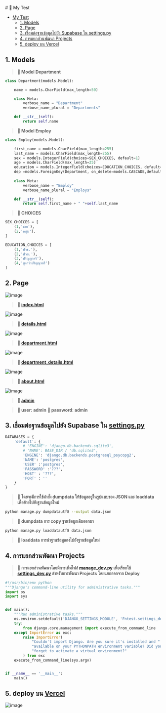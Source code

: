 ﻿﻿﻿﻿﻿# 🐸	 My Test
- [My Test](#My-Test)
    - [1. Models](#1-Models)
    - [2. Page](#2-Page)
    - [3. เชื่อมต่อฐานข้อมูลไปยัง Supabase ใน settings.py](#3-เชื่อมต่อฐานข้อมูลไปยัง-supabase-ใน-settingspy)
    - [4. การแยกส่วนพัฒนา Projects](#4-การแยกส่วนพัฒนา-projects)
    - [5. deploy บน Vercel](#5-deploy-บน-Vercel)
    
## 1. Models
>**🐢	 Model Department**
```py
class Department(models.Model):

    name = models.CharField(max_length=50)

    class Meta:
        verbose_name = "Department"
        verbose_name_plural = "Departments"

    def __str__(self):
        return self.name
```
>**🐢	 Model Employ**
```py
class Employ(models.Model):

    first_name = models.CharField(max_length=255)
    last_name = models.CharField(max_length=255)
    sex = models.IntegerField(choices=SEX_CHOICES, default=1)
    age = models.CharField(max_length=25)
    education = models.IntegerField(choices=EDUCATION_CHOICES, default=None)
    dep =models.ForeignKey(Department, on_delete=models.CASCADE,default=None)
    
    class Meta:
        verbose_name = "Employ"
        verbose_name_plural = "Employs"

    def __str__(self):
        return self.first_name + " "+self.last_name
```
>**🐢	 CHOICES**
```py
SEX_CHOICES = [
    (1,'ชาย'),
    (2,'หญิง'),
]

EDUCATION_CHOICES = [
    (1,'ปวช.'),
    (2,'ปวส.'),
    (3,'ปริญญาตรี'),
    (4,'สูงกว่าปริญญาตรี')
]
```
## 2. Page
![image](https://github.com/Porpathom/Fntest/blob/main/images/home.png)
>**🦎	 [index.html](https://github.com/Porpathom/Fntest/blob/main/templates/index.html)**


![image](https://github.com/Porpathom/Fntest/blob/main/images/details.png)
>**🦎	 [details.html](https://github.com/Porpathom/Fntest/blob/main/templates/details.html)**


![image](https://github.com/Porpathom/Fntest/blob/main/images/department.png)
>**🦎	 [department.html](https://github.com/Porpathom/Fntest/blob/main/templates/department.html)**


![image](https://github.com/Porpathom/Fntest/blob/main/images/details_dep.png)
>**🦎	 [department_details.html](https://github.com/Porpathom/Fntest/blob/main/templates/details_dep.html)**


![image](https://github.com/Porpathom/Fntest/blob/main/images/about.png)
>**🦎	 [about.html](https://github.com/Porpathom/Fntest/blob/main/templates/about.html)**

![image](https://github.com/Porpathom/Fntest/blob/main/images/admin.png)
>**🦎	 [admin](https://fntest.vercel.app/admin/)**


>**🐛	 user: admin**
>**🐛	 password: admin**
        

## 3. เชื่อมต่อฐานข้อมูลไปยัง Supabase ใน [settings.py]()
```py
DATABASES = {
    'default': {
        # 'ENGINE': 'django.db.backends.sqlite3',
        # 'NAME': BASE_DIR / 'db.sqlite3',
        'ENGINE': 'django.db.backends.postgresql_psycopg2',
        'NAME': 'postgres',
        'USER' :'postgres',
        'PASSWORD' :'???',
        'HOST' : '???',
        'PORT' : ''
    }
}   
```
>**🐍 โดยจะมีการใช้คำสั่ง dumpdata ให้ข้อมูลอยู่ในรูปแบบของ JSON และ loaddata เพื่อย้ายไปยังฐานข้อมูลใหม่**

```sh
python manage.py dumpdatautf8 --output data.json
```

>**🐍 dumpdata การ copy ฐานข้อมูลเดิมออกมา**
```sh
python manage.py loaddatautf8 data.json
```
>**🐍 loaddata การนำฐานข้อมูลลงไปยังฐานข้อมูลใหม่**

## 4. การแยกส่วนพัฒนา Projects
>**🔺 การแยกส่วนพัฒนาโดยมีการเพิ่มไฟล์ [manage_dev.py]() เพื่อเรียกใช้ [settings_dev.py]() สำหรับการพัฒนา Projects โดยแยกออกจาก Deploy**

```py
#!/usr/bin/env python
"""Django's command-line utility for administrative tasks."""
import os
import sys


def main():
    """Run administrative tasks."""
    os.environ.setdefault('DJANGO_SETTINGS_MODULE', 'Fntest.settings_dev')
    try:
        from django.core.management import execute_from_command_line
    except ImportError as exc:
        raise ImportError(
            "Couldn't import Django. Are you sure it's installed and "
            "available on your PYTHONPATH environment variable? Did you "
            "forget to activate a virtual environment?"
        ) from exc
    execute_from_command_line(sys.argv)


if __name__ == '__main__':
    main()

```
## 5. deploy บน [Vercel](https://fntest.vercel.app/)
![image](https://github.com/Porpathom/Fntest/blob/main/images/vercel.png)

